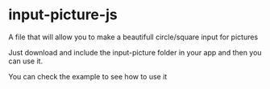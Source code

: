 # input-picture-js
A file that will allow you to make a beautifull circle/square input for pictures

Just download and include the input-picture folder in your app and then you can use it.

You can check the example to see how to use it
